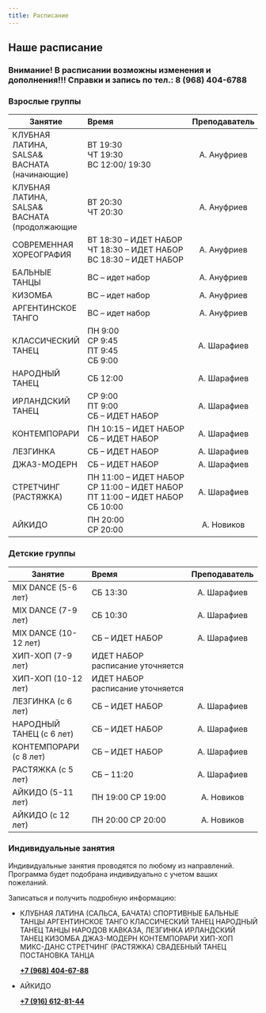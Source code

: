 ```yaml
---
title: Расписание
---
```


## Наше расписание

### Внимание! В расписании возможны изменения и дополнения!!! Справки и запись по тел.: 8 (968) 404-6788

### Взрослые группы

| Занятие                                           | Время                                                  | Преподаватель |
| -----------------------------                     | :----------------------------------------------------- | :-----------: |
| КЛУБНАЯ ЛАТИНА, SALSA& BACHATA <br> (начинающие)  | <nobr>ВТ 19:30 <br> ЧТ 19:30 <br> ВС 12:00/ 19:30      |  А. Ануфриев  |
| КЛУБНАЯ ЛАТИНА, SALSA& BACHATA <br> (продолжающие | <nobr>ВТ 20:30 <br> ЧТ 20:30                           |  А. Ануфриев  |
| СОВРЕМЕННАЯ ХОРЕОГРАФИЯ                           |<nobr> ВТ 18:30 – ИДЕТ НАБОР <br> ЧТ 18:30 – ИДЕТ НАБОР <br> ВС 18:30 – ИДЕТ НАБОР |  А. Ануфриев  |
| БАЛЬНЫЕ ТАНЦЫ                                     | <nobr> ВС – идет набор                                 |  А. Ануфриев  |
| КИЗОМБА                                           | <nobr> ВС – идет набор                                 |  А. Ануфриев  |
| АРГЕНТИНСКОЕ ТАНГО                                | <nobr> ВС – идет набор                                 |  А. Ануфриев  |
| КЛАССИЧЕСКИЙ ТАНЕЦ                                | <nobr>ПН 9:00 <br> СР 9:45 <br> ПТ 9:45 <br> СБ 9:00   |  А. Шарафиев  |
| НАРОДНЫЙ ТАНЕЦ                                    | <nobr>СБ 12:00                                         |  А. Шарафиев  |
| ИРЛАНДСКИЙ ТАНЕЦ                                  | <nobr>СР 9:00 <br> ПТ 9:00 <br> СБ – ИДЕТ НАБОР        |  А. Шарафиев  |
| КОНТЕМПОРАРИ                                      | <nobr>ПН 10:15 – ИДЕТ НАБОР <br> СБ – ИДЕТ НАБОР       |  А. Шарафиев  |
| ЛЕЗГИНКА                                          | <nobr>СБ – ИДЕТ НАБОР                                  |  А. Шарафиев  |
| ДЖАЗ-МОДЕРН                                       | <nobr>СБ – ИДЕТ НАБОР                                  |  А. Шарафиев  |
| СТРЕТЧИНГ (РАСТЯЖКА)                              | <nobr>ПН 11:00 – ИДЕТ НАБОР <br> СР 11:00 – ИДЕТ НАБОР <br> ПТ 11:00 – ИДЕТ НАБОР <br> СБ 10:00 |  А. Шарафиев  |
| АЙКИДО                                            | <nobr>ПН 20:00 <br> СР 20:00                           |  А. Новиков   |

### Детские группы

| Занятие               | Время                                                  | Преподаватель |
| --------------------- | :----------------------------------------------------- | :-----------: |
| MIX DANCE (5-6 лет)   | <nobr>СБ 13:30                                         |  А. Шарафиев  |
| MIX DANCE (7-9 лет) | <nobr>СБ 10:30                          |  А. Шарафиев  |
| MIX DANCE (10-12 лет) | <nobr>СБ – ИДЕТ НАБОР                          |  А. Шарафиев  |
| ХИП-ХОП (7-9 лет)   | <nobr>ИДЕТ НАБОР <br> расписание уточняется |    |
| ХИП-ХОП (10-12 лет)   | <nobr>ИДЕТ НАБОР <br> расписание уточняется |    |
| ЛЕЗГИНКА (с 6 лет)    | <nobr>СБ – ИДЕТ НАБОР                                         |  А. Шарафиев  |
| НАРОДНЫЙ ТАНЕЦ (с 6 лет)    | <nobr>СБ – ИДЕТ НАБОР                                         |  А. Шарафиев  |
| КОНТЕМПОРАРИ (с 8 лет)    | <nobr>СБ – ИДЕТ НАБОР                                         |  А. Шарафиев  |
| РАСТЯЖКА (с 5 лет)    | <nobr>СБ – 11:20                                         |  А. Шарафиев  |
| АЙКИДО (5-11 лет)     | <nobr>ПН 19:00 СР 19:00                                |  А. Новиков   |
| АЙКИДО (с 12 лет)     | <nobr>ПН 20:00 СР 20:00                                |  А. Новиков   |

### Индивидуальные занятия

Индивидуальные занятия проводятся по любому из направлений. Программа будет подобрана индивидуально с учетом ваших пожеланий.

Записаться и получить подробную информацию:

- КЛУБНАЯ ЛАТИНА (САЛЬСА, БАЧАТА)
  СПОРТИВНЫЕ БАЛЬНЫЕ ТАНЦЫ
  АРГЕНТИНСКОЕ ТАНГО
  КЛАССИЧЕСКИЙ ТАНЕЦ
  НАРОДНЫЙ ТАНЕЦ
  ТАНЦЫ НАРОДОВ КАВКАЗА, ЛЕЗГИНКА
  ИРЛАНДСКИЙ ТАНЕЦ
  КИЗОМБА
  ДЖАЗ-МОДЕРН
  КОНТЕМПОРАРИ
  ХИП-ХОП
  МИКС-ДАНС
  СТРЕТЧИНГ (РАСТЯЖКА)
  СВАДЕБНЫЙ ТАНЕЦ
  ПОСТАНОВКА ТАНЦА

  **[+7 (968) 404-67-88](tel://+79684046788)**

- АЙКИДО

  **[+7 (916) 612-81-44](tel://+79166128144)**

